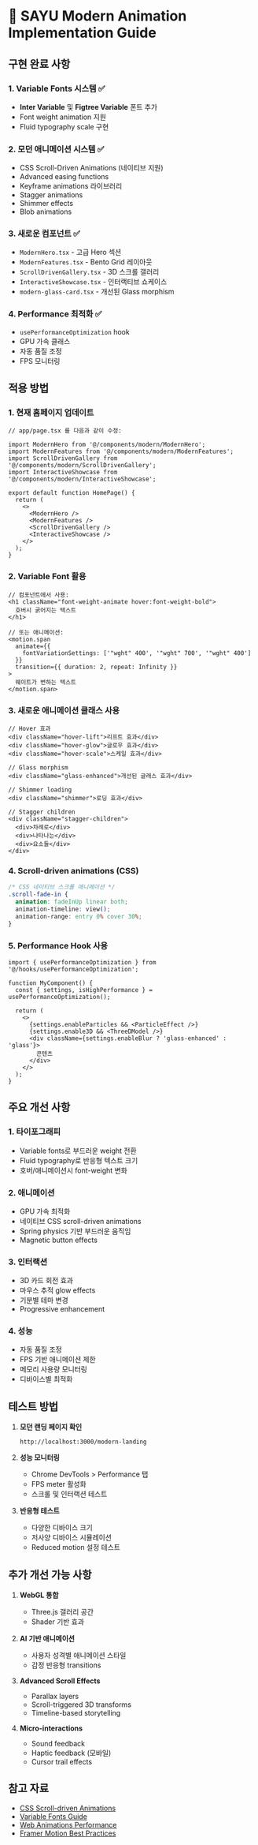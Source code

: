 # 🚀 SAYU Modern Animation Implementation Guide

## 구현 완료 사항

### 1. Variable Fonts 시스템 ✅
- **Inter Variable** 및 **Figtree Variable** 폰트 추가
- Font weight animation 지원
- Fluid typography scale 구현

### 2. 모던 애니메이션 시스템 ✅
- CSS Scroll-Driven Animations (네이티브 지원)
- Advanced easing functions
- Keyframe animations 라이브러리
- Stagger animations
- Shimmer effects
- Blob animations

### 3. 새로운 컴포넌트 ✅
- `ModernHero.tsx` - 고급 Hero 섹션
- `ModernFeatures.tsx` - Bento Grid 레이아웃
- `ScrollDrivenGallery.tsx` - 3D 스크롤 갤러리
- `InteractiveShowcase.tsx` - 인터랙티브 쇼케이스
- `modern-glass-card.tsx` - 개선된 Glass morphism

### 4. Performance 최적화 ✅
- `usePerformanceOptimization` hook
- GPU 가속 클래스
- 자동 품질 조정
- FPS 모니터링

## 적용 방법

### 1. 현재 홈페이지 업데이트

```tsx
// app/page.tsx 를 다음과 같이 수정:

import ModernHero from '@/components/modern/ModernHero';
import ModernFeatures from '@/components/modern/ModernFeatures';
import ScrollDrivenGallery from '@/components/modern/ScrollDrivenGallery';
import InteractiveShowcase from '@/components/modern/InteractiveShowcase';

export default function HomePage() {
  return (
    <>
      <ModernHero />
      <ModernFeatures />
      <ScrollDrivenGallery />
      <InteractiveShowcase />
    </>
  );
}
```

### 2. Variable Font 활용

```tsx
// 컴포넌트에서 사용:
<h1 className="font-weight-animate hover:font-weight-bold">
  호버시 굵어지는 텍스트
</h1>

// 또는 애니메이션:
<motion.span
  animate={{
    fontVariationSettings: ['"wght" 400', '"wght" 700', '"wght" 400']
  }}
  transition={{ duration: 2, repeat: Infinity }}
>
  웨이트가 변하는 텍스트
</motion.span>
```

### 3. 새로운 애니메이션 클래스 사용

```tsx
// Hover 효과
<div className="hover-lift">리프트 효과</div>
<div className="hover-glow">글로우 효과</div>
<div className="hover-scale">스케일 효과</div>

// Glass morphism
<div className="glass-enhanced">개선된 글래스 효과</div>

// Shimmer loading
<div className="shimmer">로딩 효과</div>

// Stagger children
<div className="stagger-children">
  <div>차례로</div>
  <div>나타나는</div>
  <div>요소들</div>
</div>
```

### 4. Scroll-driven animations (CSS)

```css
/* CSS 네이티브 스크롤 애니메이션 */
.scroll-fade-in {
  animation: fadeInUp linear both;
  animation-timeline: view();
  animation-range: entry 0% cover 30%;
}
```

### 5. Performance Hook 사용

```tsx
import { usePerformanceOptimization } from '@/hooks/usePerformanceOptimization';

function MyComponent() {
  const { settings, isHighPerformance } = usePerformanceOptimization();
  
  return (
    <>
      {settings.enableParticles && <ParticleEffect />}
      {settings.enable3D && <ThreeDModel />}
      <div className={settings.enableBlur ? 'glass-enhanced' : 'glass'}>
        콘텐츠
      </div>
    </>
  );
}
```

## 주요 개선 사항

### 1. 타이포그래피
- Variable fonts로 부드러운 weight 전환
- Fluid typography로 반응형 텍스트 크기
- 호버/애니메이션시 font-weight 변화

### 2. 애니메이션
- GPU 가속 최적화
- 네이티브 CSS scroll-driven animations
- Spring physics 기반 부드러운 움직임
- Magnetic button effects

### 3. 인터랙션
- 3D 카드 회전 효과
- 마우스 추적 glow effects
- 기분별 테마 변경
- Progressive enhancement

### 4. 성능
- 자동 품질 조정
- FPS 기반 애니메이션 제한
- 메모리 사용량 모니터링
- 디바이스별 최적화

## 테스트 방법

1. **모던 랜딩 페이지 확인**
   ```
   http://localhost:3000/modern-landing
   ```

2. **성능 모니터링**
   - Chrome DevTools > Performance 탭
   - FPS meter 활성화
   - 스크롤 및 인터랙션 테스트

3. **반응형 테스트**
   - 다양한 디바이스 크기
   - 저사양 디바이스 시뮬레이션
   - Reduced motion 설정 테스트

## 추가 개선 가능 사항

1. **WebGL 통합**
   - Three.js 갤러리 공간
   - Shader 기반 효과

2. **AI 기반 애니메이션**
   - 사용자 성격별 애니메이션 스타일
   - 감정 반응형 transitions

3. **Advanced Scroll Effects**
   - Parallax layers
   - Scroll-triggered 3D transforms
   - Timeline-based storytelling

4. **Micro-interactions**
   - Sound feedback
   - Haptic feedback (모바일)
   - Cursor trail effects

## 참고 자료

- [CSS Scroll-driven Animations](https://developer.chrome.com/docs/css-ui/scroll-driven-animations)
- [Variable Fonts Guide](https://web.dev/variable-fonts/)
- [Web Animations Performance](https://web.dev/animations-guide/)
- [Framer Motion Best Practices](https://www.framer.com/motion/)